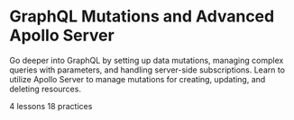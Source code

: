 # GraphQL Mutations and Advanced Apollo Server

Go deeper into GraphQL by setting up data mutations, managing complex queries with parameters, and handling server-side subscriptions. Learn to utilize Apollo Server to manage mutations for creating, updating, and deleting resources.

4 lessons
18 practices